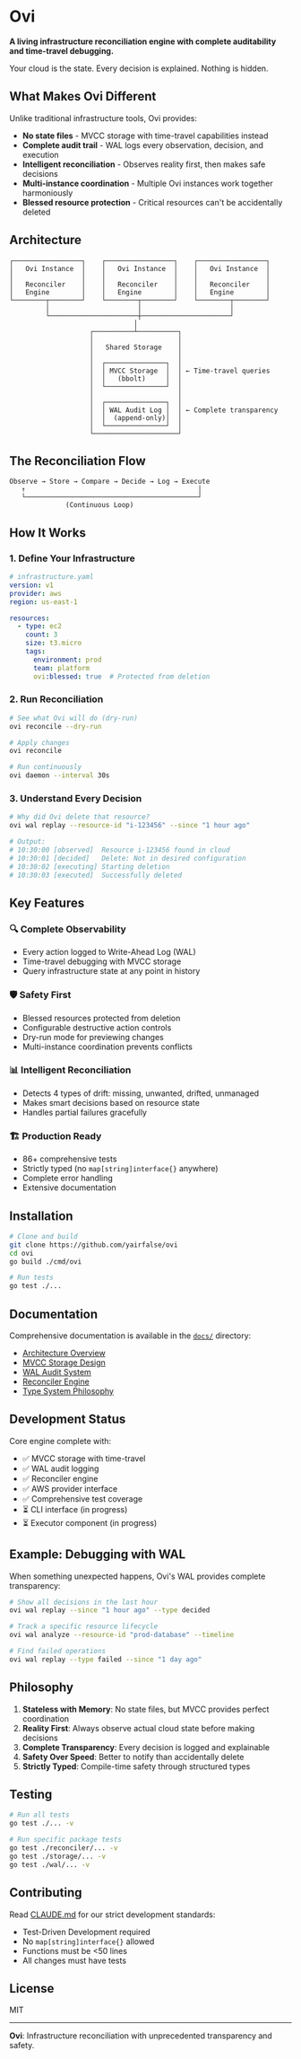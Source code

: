 # Ovi

**A living infrastructure reconciliation engine with complete auditability and time-travel debugging.**

Your cloud is the state. Every decision is explained. Nothing is hidden.

## What Makes Ovi Different

Unlike traditional infrastructure tools, Ovi provides:

- **No state files** - MVCC storage with time-travel capabilities instead
- **Complete audit trail** - WAL logs every observation, decision, and execution
- **Intelligent reconciliation** - Observes reality first, then makes safe decisions
- **Multi-instance coordination** - Multiple Ovi instances work together harmoniously
- **Blessed resource protection** - Critical resources can't be accidentally deleted

## Architecture

```
┌─────────────────┐    ┌─────────────────┐    ┌─────────────────┐
│   Ovi Instance  │    │   Ovi Instance  │    │   Ovi Instance  │
│                 │    │                 │    │                 │
│   Reconciler    │    │   Reconciler    │    │   Reconciler    │
│   Engine        │    │   Engine        │    │   Engine        │
└────────┬────────┘    └────────┬────────┘    └────────┬────────┘
         │                      │                      │
         └──────────────────────┼──────────────────────┘
                               │
                    ┌──────────┴──────────┐
                    │                     │
                    │   Shared Storage    │
                    │                     │
                    │  ┌───────────────┐  │
                    │  │ MVCC Storage  │  │ ← Time-travel queries
                    │  │   (bbolt)     │  │
                    │  └───────────────┘  │
                    │                     │
                    │  ┌───────────────┐  │
                    │  │ WAL Audit Log │  │ ← Complete transparency
                    │  │  (append-only)│  │
                    │  └───────────────┘  │
                    └─────────────────────┘
```

## The Reconciliation Flow

```
Observe → Store → Compare → Decide → Log → Execute
   ↑                                           │
   └───────────────────────────────────────────┘
              (Continuous Loop)
```

## How It Works

### 1. Define Your Infrastructure

```yaml
# infrastructure.yaml
version: v1
provider: aws
region: us-east-1

resources:
  - type: ec2
    count: 3
    size: t3.micro
    tags:
      environment: prod
      team: platform
      ovi:blessed: true  # Protected from deletion
```

### 2. Run Reconciliation

```bash
# See what Ovi will do (dry-run)
ovi reconcile --dry-run

# Apply changes
ovi reconcile

# Run continuously
ovi daemon --interval 30s
```

### 3. Understand Every Decision

```bash
# Why did Ovi delete that resource?
ovi wal replay --resource-id "i-123456" --since "1 hour ago"

# Output:
# 10:30:00 [observed]  Resource i-123456 found in cloud
# 10:30:01 [decided]   Delete: Not in desired configuration
# 10:30:02 [executing] Starting deletion
# 10:30:03 [executed]  Successfully deleted
```

## Key Features

### 🔍 Complete Observability
- Every action logged to Write-Ahead Log (WAL)
- Time-travel debugging with MVCC storage
- Query infrastructure state at any point in history

### 🛡️ Safety First
- Blessed resources protected from deletion
- Configurable destructive action controls
- Dry-run mode for previewing changes
- Multi-instance coordination prevents conflicts

### 📊 Intelligent Reconciliation
- Detects 4 types of drift: missing, unwanted, drifted, unmanaged
- Makes smart decisions based on resource state
- Handles partial failures gracefully

### 🏗️ Production Ready
- 86+ comprehensive tests
- Strictly typed (no `map[string]interface{}` anywhere)
- Complete error handling
- Extensive documentation

## Installation

```bash
# Clone and build
git clone https://github.com/yairfalse/ovi
cd ovi
go build ./cmd/ovi

# Run tests
go test ./...
```

## Documentation

Comprehensive documentation is available in the [`docs/`](docs/) directory:

- [Architecture Overview](docs/architecture/overview.md)
- [MVCC Storage Design](docs/architecture/mvcc-storage.md)
- [WAL Audit System](docs/architecture/wal-system.md)
- [Reconciler Engine](docs/design/reconciler-engine.md)
- [Type System Philosophy](docs/design/type-system.md)

## Development Status

Core engine complete with:
- ✅ MVCC storage with time-travel
- ✅ WAL audit logging
- ✅ Reconciler engine
- ✅ AWS provider interface
- ✅ Comprehensive test coverage
- ⏳ CLI interface (in progress)
- ⏳ Executor component (in progress)

## Example: Debugging with WAL

When something unexpected happens, Ovi's WAL provides complete transparency:

```bash
# Show all decisions in the last hour
ovi wal replay --since "1 hour ago" --type decided

# Track a specific resource lifecycle
ovi wal analyze --resource-id "prod-database" --timeline

# Find failed operations
ovi wal replay --type failed --since "1 day ago"
```

## Philosophy

1. **Stateless with Memory**: No state files, but MVCC provides perfect coordination
2. **Reality First**: Always observe actual cloud state before making decisions
3. **Complete Transparency**: Every decision is logged and explainable
4. **Safety Over Speed**: Better to notify than accidentally delete
5. **Strictly Typed**: Compile-time safety through structured types

## Testing

```bash
# Run all tests
go test ./... -v

# Run specific package tests
go test ./reconciler/... -v
go test ./storage/... -v
go test ./wal/... -v
```

## Contributing

Read [CLAUDE.md](CLAUDE.md) for our strict development standards:
- Test-Driven Development required
- No `map[string]interface{}` allowed
- Functions must be <50 lines
- All changes must have tests

## License

MIT

---

**Ovi**: Infrastructure reconciliation with unprecedented transparency and safety.